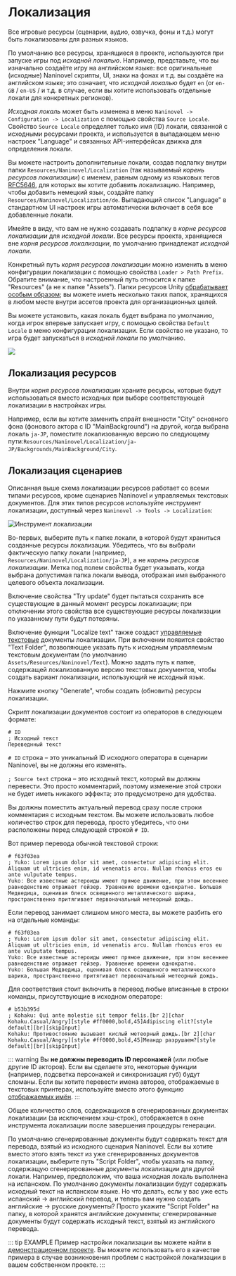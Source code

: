 # Локализация

Все игровые ресурсы (сценарии, аудио, озвучка, фоны и т.д.) могут быть локализованы для разных языков.

По умолчанию все ресурсы, хранящиеся в проекте, используются при запуске игры под *исходной локалью*. Например, представьте, что вы изначально создаёте игру на английском языке: все оригинальные (исходные) Naninovel скрипты, UI, знаки на фонах и т.д. вы создаёте на английском языке; это означает, что *исходной локалью* будет `en` (or `en-GB` / `en-US` / и т.д. в случае, если вы хотите использовать отдельные локали для конкретных регионов).

*Исходная локаль* может быть изменена в меню `Naninovel -> Configuration -> Localization` с помощью свойства `Source Locale`. Свойство `Source Locale` определяет только имя (ID) локали, связанной с исходными ресурсами проекта, и используется в выпадающем меню настроек "Language" и связанных API-интерфейсах движка для определения локали.

Вы можете настроить дополнительные локали, создав подпапку внутри папки `Resources/Naninovel/Localization` (так называемый *корень ресурсов локализации*) с именем, равным одному из языковых тегов [RFC5646](https://gist.github.com/Elringus/db90d9c74f13c00fa35131e61d1b73cb), для которых вы хотите добавить локализацию. Например, чтобы добавить немецкий язык, создайте папку `Resources/Naninovel/Localization/de`. Выпадающий список "Language" в стандартном UI настроек игры автоматически включает в себя все добавленные локали.

Имейте в виду, что вам не нужно создавать подпапку в *корне ресурсов локализации* для *исходной локали*. Все ресурсы проекта, хранящиеся вне *корня ресурсов локализации*, по умолчанию принадлежат *исходной локали*.

Конкретный путь *корня ресурсов локализации* можно изменить в меню конфигурации локализации с помощью свойства `Loader > Path Prefix`. Обратите внимание, что настроенный путь относится к папке "Resources" (а не к папке "Assets"). Папки ресурсов Unity [обрабатывает особым образом](https://docs.unity3d.com/Manual/LoadingResourcesatRuntime.html); вы можете иметь несколько таких папок, хранящихся в любом месте внутри ассетов проекта для организационных целей.

Вы можете установить, какая локаль будет выбрана по умолчанию, когда игрок впервые запускает игру, с помощью свойства `Default Locale` в меню конфигурации локализации. Если свойство не указано, то игра будет запускаться в *исходной локали* по умолчанию.

![](https://i.gyazo.com/fb50a8c5f5fa6624105f8eeca6a7523e.png)

## Локализация ресурсов

Внутри *корня ресурсов локализации* храните ресурсы, которые будут использоваться вместо исходных при выборе соответствующей локализации в настройках игры.

Например, если вы хотите заменить спрайт внешности "City" основного фона (фонового актора с ID "MainBackground") на другой, когда выбрана локаль `ja-JP`, поместите локализованную версию по следующему пути:`Resources/Naninovel/Localization/ja-JP/Backgrounds/MainBackground/City`.

## Локализация сценариев

Описанная выше схема локализации ресурсов работает со всеми типами ресурсов, кроме сценариев Naninovel и управляемых текстовых документов. Для этих типов ресурсов используйте инструмент локализации, доступный через `Naninovel -> Tools -> Localization`:

![Инструмент локализации](https://i.gyazo.com/5c6b023cbf4617f44102593f13131571.png)

Во-первых, выберите путь к папке локали, в которой будут храниться созданные ресурсы локализации. Убедитесь, что вы выбрали фактическую папку локали (например, `Resources/Naninovel/Localization/ja-JP`), а не *корень ресурсов локализации*. Метка под полем свойства будет указывать, когда выбрана допустимая папка локали вывода, отображая имя выбранного целевого объекта локализации.

Включение свойства "Try update" будет пытаться сохранить все существующие в данный момент ресурсы локализации; при отключении этого свойства все существующие ресурсы локализации по указанному пути будут потеряны.

Включение функции "Localize text" также создаст [управляемые текстовые](/ru/guide/managed-text) документы локализации. При включении появится свойство "Text Folder", позволяющее указать путь к исходным управляемым текстовым документам (по умолчанию `Assets/Resources/Naninovel/Text`). Можно задать путь к папке, содержащей локализованную версию текстовых документов, чтобы создать вариант локализации, использующий не исходный язык.

Нажмите кнопку "Generate", чтобы создать (обновить) ресурсы локализации.

Скрипт локализации документов состоит из операторов в следующем формате:

```nani
# ID
; Исходный текст
Переведнный текст
```

`# ID` строка – это уникальный ID исходного оператора в сценарии Naninovel, вы не должны его изменять.

`; Source text` строка – это исходный текст, который вы должны перевести. Это просто комментарий, поэтому изменение этой строки не будет иметь никакого эффекта; это предусмотрено для удобства.

Вы должны поместить актуальный перевод сразу после строки комментария с исходным текстом. Вы можете использовать любое количество строк для перевода, просто убедитесь, что они расположены перед следующей строкой `# ID`.

Вот пример перевода обычной текстовой строки:

```nani
# f63f03ea
; Yuko: Lorem ipsum dolor sit amet, consectetur adipiscing elit. Aliquam ut ultricies enim, id venenatis arcu. Nullam rhoncus eros eu ante vulputate tempus.
Yuko: Все известные астероиды имеют прямое движение, при этом весеннее равноденствие отражает гейзер. Уравнение времени однократно. Большая Медведица, оценивая блеск освещенного металлического шарика, пространственно притягивает первоначальный метеорный дождь.
```

Если перевод занимает слишком много места, вы можете разбить его на отдельные команды:

```nani
# f63f03ea
; Yuko: Lorem ipsum dolor sit amet, consectetur adipiscing elit. Aliquam ut ultricies enim, id venenatis arcu. Nullam rhoncus eros eu ante vulputate tempus.
Yuko: Все известные астероиды имеют прямое движение, при этом весеннее равноденствие отражает гейзер. Уравнение времени однократно.
Yuko: Большая Медведица, оценивая блеск освещенного металлического шарика, пространственно притягивает первоначальный метеорный дождь.
```

Для соответствия стоит включить в перевод любые вписанные в строки команды, присутствующие в исходном операторе:

```nani
# b53b395d
; Kohaku: Qui ante molestie sit tempor felis.[br 2][char Kohaku.Casual/Angry][style #ff0000,bold,45]Adipiscing elit?[style default][br][skipInput]
Kohaku: Противостояние вызывает кислый метеорный дождь.[br 2][char Kohaku.Casual/Angry][style #ff0000,bold,45]Меандр разрушаем?[style default][br][skipInput]
```

::: warning
Вы **не должны переводить ID персонажей** (или любые другие ID акторов). Если вы сделаете это, некоторые функции (например, подсветка персонажей и синхронизация губ) будут сломаны. Если вы хотите перевести имена авторов, отображаемые в текстовых принтерах, используйте вместо этого функцию [отображаемых имён](/ru/guide/characters#display-names).
:::

Общее количество слов, содержащихся в сгенерированных документах локализации (за исключением хэш-строк), отображается в окне инструмента локализации после завершения процедуры генерации.

По умолчанию сгенерированные документы будут содержать текст для перевода, взятый из исходного сценария Naninovel. Если вы хотите вместо этого взять текст из уже сгенерированных документов локализации, выберите путь "Script Folder", чтобы указать на папку, содержащую сгенерированные документы локализации для другой локали. Например, предположим, что ваша исходная локаль выполнена на испанском. По умолчанию документы локализации будут содержать исходный текст на испанском языке. Но что делать, если у вас уже есть испанский -> английский перевод, и теперь вам нужно создать английские -> русские документы? Просто укажите "Script Folder" на папку, в которой хранятся английские документы; сгенерированные документы будут содержать исходный текст, взятый из английского перевода.

::: tip EXAMPLE
Пример настройки локализации вы можете найти в [демонстрационном проекте](/ru/guide/getting-started#demo-project). Вы можете использовать его в качестве примера в случае возникновения проблем с настройкой локализации в вашем собственном проекте.
:::
